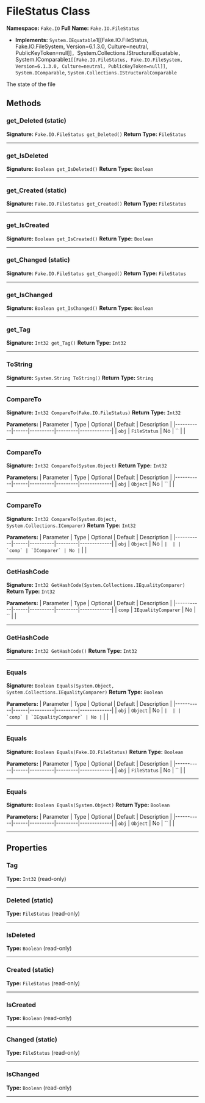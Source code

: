 # FileStatus Class

**Namespace:** `Fake.IO`
**Full Name:** `Fake.IO.FileStatus`
- **Implements:** `System.IEquatable`1[[Fake.IO.FileStatus, Fake.IO.FileSystem, Version=6.1.3.0, Culture=neutral, PublicKeyToken=null]]`, `System.Collections.IStructuralEquatable`, `System.IComparable`1[[Fake.IO.FileStatus, Fake.IO.FileSystem, Version=6.1.3.0, Culture=neutral, PublicKeyToken=null]]`, `System.IComparable`, `System.Collections.IStructuralComparable`

The state of the file

## Methods

### get_Deleted (static)

**Signature:** `Fake.IO.FileStatus get_Deleted()`
**Return Type:** `FileStatus`

---

### get_IsDeleted

**Signature:** `Boolean get_IsDeleted()`
**Return Type:** `Boolean`

---

### get_Created (static)

**Signature:** `Fake.IO.FileStatus get_Created()`
**Return Type:** `FileStatus`

---

### get_IsCreated

**Signature:** `Boolean get_IsCreated()`
**Return Type:** `Boolean`

---

### get_Changed (static)

**Signature:** `Fake.IO.FileStatus get_Changed()`
**Return Type:** `FileStatus`

---

### get_IsChanged

**Signature:** `Boolean get_IsChanged()`
**Return Type:** `Boolean`

---

### get_Tag

**Signature:** `Int32 get_Tag()`
**Return Type:** `Int32`

---

### ToString

**Signature:** `System.String ToString()`
**Return Type:** `String`

---

### CompareTo

**Signature:** `Int32 CompareTo(Fake.IO.FileStatus)`
**Return Type:** `Int32`

**Parameters:**
| Parameter | Type | Optional | Default | Description |
|-----------|------|----------|---------|-------------|
| `obj` | `FileStatus` | No | `` |  |

---

### CompareTo

**Signature:** `Int32 CompareTo(System.Object)`
**Return Type:** `Int32`

**Parameters:**
| Parameter | Type | Optional | Default | Description |
|-----------|------|----------|---------|-------------|
| `obj` | `Object` | No | `` |  |

---

### CompareTo

**Signature:** `Int32 CompareTo(System.Object, System.Collections.IComparer)`
**Return Type:** `Int32`

**Parameters:**
| Parameter | Type | Optional | Default | Description |
|-----------|------|----------|---------|-------------|
| `obj` | `Object` | No | `` |  |
| `comp` | `IComparer` | No | `` |  |

---

### GetHashCode

**Signature:** `Int32 GetHashCode(System.Collections.IEqualityComparer)`
**Return Type:** `Int32`

**Parameters:**
| Parameter | Type | Optional | Default | Description |
|-----------|------|----------|---------|-------------|
| `comp` | `IEqualityComparer` | No | `` |  |

---

### GetHashCode

**Signature:** `Int32 GetHashCode()`
**Return Type:** `Int32`

---

### Equals

**Signature:** `Boolean Equals(System.Object, System.Collections.IEqualityComparer)`
**Return Type:** `Boolean`

**Parameters:**
| Parameter | Type | Optional | Default | Description |
|-----------|------|----------|---------|-------------|
| `obj` | `Object` | No | `` |  |
| `comp` | `IEqualityComparer` | No | `` |  |

---

### Equals

**Signature:** `Boolean Equals(Fake.IO.FileStatus)`
**Return Type:** `Boolean`

**Parameters:**
| Parameter | Type | Optional | Default | Description |
|-----------|------|----------|---------|-------------|
| `obj` | `FileStatus` | No | `` |  |

---

### Equals

**Signature:** `Boolean Equals(System.Object)`
**Return Type:** `Boolean`

**Parameters:**
| Parameter | Type | Optional | Default | Description |
|-----------|------|----------|---------|-------------|
| `obj` | `Object` | No | `` |  |

---

## Properties

### Tag

**Type:** `Int32` (read-only)

---

### Deleted (static)

**Type:** `FileStatus` (read-only)

---

### IsDeleted

**Type:** `Boolean` (read-only)

---

### Created (static)

**Type:** `FileStatus` (read-only)

---

### IsCreated

**Type:** `Boolean` (read-only)

---

### Changed (static)

**Type:** `FileStatus` (read-only)

---

### IsChanged

**Type:** `Boolean` (read-only)

---